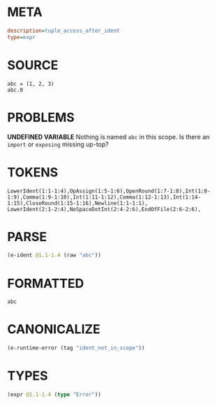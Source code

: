 # META
~~~ini
description=tuple_access_after_ident
type=expr
~~~
# SOURCE
~~~roc
abc = (1, 2, 3)
abc.0
~~~
# PROBLEMS
**UNDEFINED VARIABLE**
Nothing is named `abc` in this scope.
Is there an `import` or `exposing` missing up-top?

# TOKENS
~~~zig
LowerIdent(1:1-1:4),OpAssign(1:5-1:6),OpenRound(1:7-1:8),Int(1:8-1:9),Comma(1:9-1:10),Int(1:11-1:12),Comma(1:12-1:13),Int(1:14-1:15),CloseRound(1:15-1:16),Newline(1:1-1:1),
LowerIdent(2:1-2:4),NoSpaceDotInt(2:4-2:6),EndOfFile(2:6-2:6),
~~~
# PARSE
~~~clojure
(e-ident @1.1-1.4 (raw "abc"))
~~~
# FORMATTED
~~~roc
abc
~~~
# CANONICALIZE
~~~clojure
(e-runtime-error (tag "ident_not_in_scope"))
~~~
# TYPES
~~~clojure
(expr @1.1-1.4 (type "Error"))
~~~
